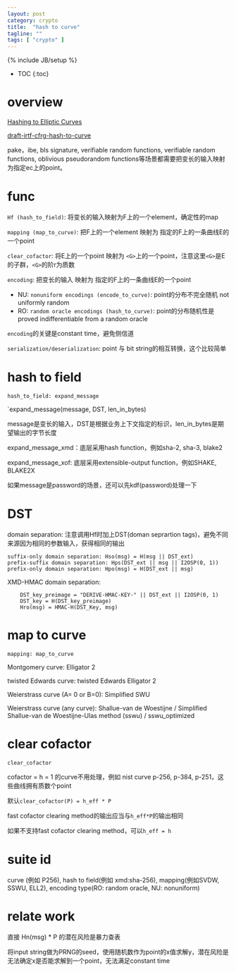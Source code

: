 ```yaml
---
layout: post
category: crypto
title:  "hash to curve"
tagline: ""
tags: [ "crypto" ] 
---
```

{% include JB/setup %}

* TOC
{:toc}

# overview

[Hashing to Elliptic Curves](https://github.com/cfrg/draft-irtf-cfrg-hash-to-curve)

[draft-irtf-cfrg-hash-to-curve](https://tools.ietf.org/html/draft-irtf-cfrg-hash-to-curve)

pake，ibe, bls signature, verifiable random functions, verifiable random functions, oblivious pseudorandom functions等场景都需要把变长的输入映射为指定ec上的point。

# func

`Hf (hash_to_field)`: 将变长的输入映射为F上的一个element，确定性的map

`mapping (map_to_curve)`: 把F上的一个element 映射为 指定的F上的一条曲线E的一个point

`clear_cofactor`: 将E上的一个point 映射为 `<G>`上的一个point，注意这里`<G>`是E的子群，`<G>`的阶r为质数

`encoding`: 把变长的输入 映射为 指定的F上的一条曲线E的一个point
- NU: `nonuniform encodings (encode_to_curve)`: point的分布不完全随机 not uniformly random
- RO: `random oracle encodings (hash_to_curve)`: point的分布随机性是proved indifferentiable from a random oracle

`encoding`的关键是constant time，避免侧信道

`serialization/deserialization`: point 与 bit string的相互转换，这个比较简单

# hash to field

`hash_to_field: expand_message`

`expand_message(message, DST, len_in_bytes)

message是变长的输入，DST是根据业务上下文指定的标识，len_in_bytes是期望输出的字节长度

expand_message_xmd：底层采用hash function，例如sha-2, sha-3, blake2

expand_message_xof: 底层采用extensible-output function，例如SHAKE, BLAKE2X

如果message是password的场景，还可以先kdf(password)处理一下

# DST

domain separation: 注意调用Hf时加上DST(doman seprartion tags)，避免不同来源因为相同的参数输入，获得相同的输出

    suffix-only domain separation: Hso(msg) = H(msg || DST_ext)
    prefix-suffix domain separation: Hps(DST_ext || msg || I2OSP(0, 1))
    prefix-only domain separation: Hpo(msg) = H(DST_ext || msg)

XMD-HMAC domain separation:  

        DST_key_preimage = "DERIVE-HMAC-KEY-" || DST_ext || I2OSP(0, 1)
        DST_key = H(DST_key_preimage)
        Hro(msg) = HMAC-H(DST_Key, msg)

# map to curve

`mapping: map_to_curve`

Montgomery curve: Elligator 2

twisted Edwards curve: twisted Edwards Elligator 2

Weierstrass curve (A= 0 or B=0): Simplified SWU

Weierstrass curve (any curve): Shallue-van de Woestijne / Simplified Shallue-van de Woestijne-Ulas method (sswu) / sswu_optimized

# clear cofactor

`clear_cofactor`

cofactor = h = 1 的curve不用处理，例如 nist curve p-256, p-384, p-251，这些曲线拥有质数个point

默认`clear_cofactor(P) = h_eff * P`

fast cofactor clearing method的输出应当与`h_eff*P`的输出相同

如果不支持fast cofactor clearing method，可以`h_eff = h`

# suite id

curve (例如 P256), hash to field(例如 xmd:sha-256), mapping(例如SVDW, SSWU, ELL2), encoding type(RO: random oracle, NU: nonuniform)

# relate work

直接 Hn(msg) * P 的潜在风险是暴力查表

将input string做为PRNG的seed，使用随机数作为point的x值求解y，潜在风险是无法确定x是否能求解到一个point，无法满足constant time


